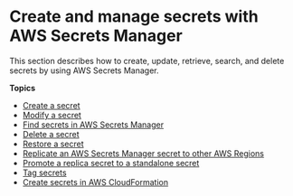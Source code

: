 # Create and manage secrets with AWS Secrets Manager<a name="managing-secrets"></a>

This section describes how to create, update, retrieve, search, and delete secrets by using AWS Secrets Manager\.

**Topics**
+ [Create a secret](manage_create-basic-secret.md)
+ [Modify a secret](manage_update-secret.md)
+ [Find secrets in AWS Secrets Manager](manage_search-secret.md)
+ [Delete a secret](manage_delete-secret.md)
+ [Restore a secret](manage_restore-secret.md)
+ [Replicate an AWS Secrets Manager secret to other AWS Regions](create-manage-multi-region-secrets.md)
+ [Promote a replica secret to a standalone secret](standalone-secret.md)
+ [Tag secrets](managing-secrets_tagging.md)
+ [Create secrets in AWS CloudFormation](integrating_cloudformation.md)